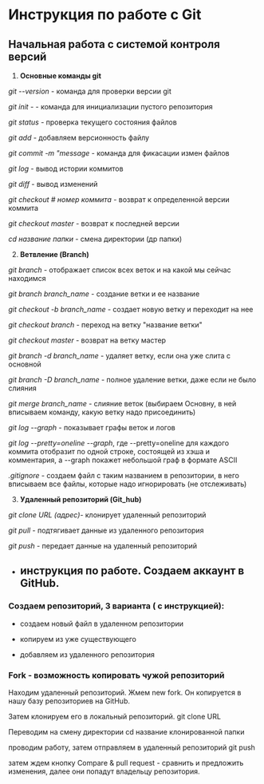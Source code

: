 # Инструкция по работе с Git

## Начальная работа с системой контроля версий

1. **Основные команды git**


*git --version* - команда для проверки версии git

*git init* -  - команда для инициализации пустого репозитория

*git status* - проверка текущего состояния файлов

*git add*  - добавляем версионность файлу

*git commit -m "message* - команда для фикасации измен файлов

*git log* - вывод истории коммитов

*git diff* - вывод изменений

*git checkout # номер коммита* - возврат к определенной версии коммита

*git checkout master* - возврат к последней версии

*cd название папки* - смена директории (др папки)

2. **Ветвление (Branch)**

*git branch* - отображает список всех веток и на какой мы сейчас находимся

*git branch branch_name* - создание ветки и ее название

*git checkout -b branch_name* - создает новую ветку и переходит на нее

*git checkout branch* - переход на ветку "название ветки"

*git checkout master* - возврат на ветку мастер

*git branch -d branch_name* - удаляет ветку, если она уже слита с основной

*git branch -D branch_name* - полное удаление ветки, даже если не было слияния

*git merge branch_name* - слияние веток (выбираем Основну, в ней вписываем команду, какую ветку надо присоединить)

*git log --graph* - показывает графы веток и логов

*git log --pretty=oneline --graph*, где --pretty=oneline для каждого коммита отобразит по одной строке, состоящей из хэша и комментария, а --graph покажет небольшой граф в формате ASCII

*.gitignore* - создаем файл с таким названием в репозитории, в него вписываем все файлы, которые надо игнорировать (не отслеживать)

3. **Удаленный репозиторий (Git_hub)**

*git clone URL (адрес)*- клонирует удаленный репозиторий

*git pull* - подтягивает данные из удаленного репозитория

*git push* - передает данные на удаленный репозиторий

* ## инструкция по работе. Создаем аккаунт в GitHub. 

### Создаем репозиторий, 3 варианта ( с инструкцией):

* создаем новый файл в удаленном репозитории

* копируем из уже существующего

* добавляем из удаленного репозитория

### Fork - возможность копировать чужой репозиторий

Находим удаленный репозиторий. Жмем new fork. Он копируется в нашу базу репозиториев на GitHub.

Затем клонируем его в локальный репозиторий. git clone URL

Переводим на смену директории cd название клонированной папки

проводим работу, затем отправляем в удаленный репозиторий git push

затем ждем кнопку Compare & pull request - сравнить и предложить изменения, далее они попадут владельцу репозитория.
